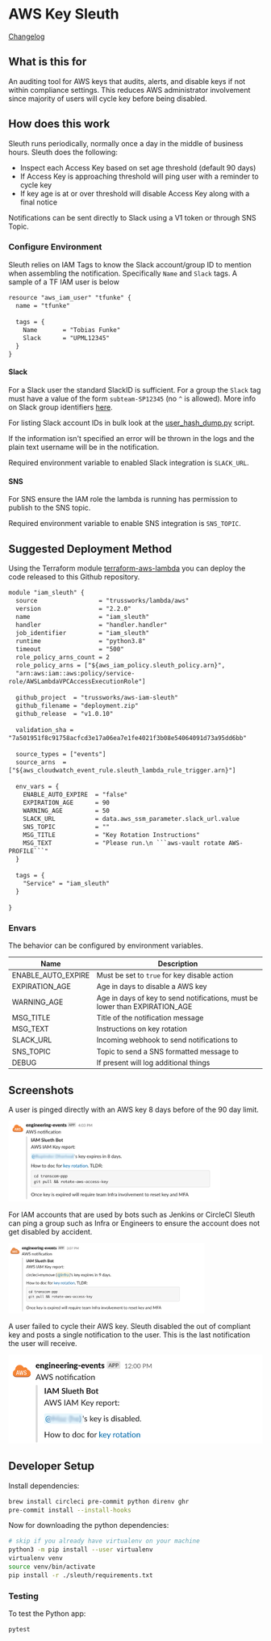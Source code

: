 # AWS Key Sleuth

[Changelog](./CHANGELOG.md)

<!-- markdownlint-disable MD013 MD033  -->

## What is this for

An auditing tool for AWS keys that audits, alerts, and disable keys if not within compliance settings. This reduces AWS administrator involvement since majority of users will cycle key before being disabled.

## How does this work

Sleuth runs periodically, normally once a day in the middle of business hours. Sleuth does the following:

- Inspect each Access Key based on set age threshold (default 90 days)
- If Access Key is approaching threshold will ping user with a reminder to cycle key
- If key age is at or over threshold will disable Access Key along with a final notice

Notifications can be sent directly to Slack using a V1 token or through SNS Topic.

### Configure Environment

Sleuth relies on IAM Tags to know the Slack account/group ID to mention when assembling the notification. Specifically `Name` and `Slack` tags. A sample of a TF IAM user is below

```hcl
resource "aws_iam_user" "tfunke" {
  name = "tfunke"

  tags = {
    Name       = "Tobias Funke"
    Slack      = "UPML12345"
  }
}
```

#### Slack

For a Slack user the standard SlackID is sufficient. For a group the `Slack` tag must have a value of the form `subteam-SP12345` (no `^` is allowed). More info on Slack group identifiers [here](https://api.slack.com/reference/surfaces/formatting#mentioning-groups).

For listing Slack account IDs in bulk look at the [user_hash_dump.py](./scripts/user_hash_dump.py) script.

If the information isn't specified an error will be thrown in the logs and the plain text username will be in the notification.

Required environment variable to enabled Slack integration is `SLACK_URL`.


#### SNS

For SNS ensure the IAM role the lambda is running has permission to publish to the SNS topic.

Required environment variable to enable SNS integration is `SNS_TOPIC`.


## Suggested Deployment Method

Using the Terraform module [terraform-aws-lambda](https://github.com/trussworks/terraform-aws-lambda) you can deploy the code released to this Github repository.

```hcl
module "iam_sleuth" {
  source                 = "trussworks/lambda/aws"
  version                = "2.2.0"
  name                   = "iam_sleuth"
  handler                = "handler.handler"
  job_identifier         = "iam_sleuth"
  runtime                = "python3.8"
  timeout                = "500"
  role_policy_arns_count = 2
  role_policy_arns = ["${aws_iam_policy.sleuth_policy.arn}",
  "arn:aws:iam::aws:policy/service-role/AWSLambdaVPCAccessExecutionRole"]

  github_project  = "trussworks/aws-iam-sleuth"
  github_filename = "deployment.zip"
  github_release  = "v1.0.10"

  validation_sha = "7a501951f8c91758acfcd3e17a06ea7e1fe4021f3b08e54064091d73a95dd6bb"

  source_types = ["events"]
  source_arns  = ["${aws_cloudwatch_event_rule.sleuth_lambda_rule_trigger.arn}"]

  env_vars = {
    ENABLE_AUTO_EXPIRE  = "false"
    EXPIRATION_AGE      = 90
    WARNING_AGE         = 50
    SLACK_URL           = data.aws_ssm_parameter.slack_url.value
    SNS_TOPIC           = ""
    MSG_TITLE           = "Key Rotation Instructions"
    MSG_TEXT            = "Please run.\n ```aws-vault rotate AWS-PROFILE```"
  }

  tags = {
    "Service" = "iam_sleuth"
  }

}
```

### Envars

The behavior can be configured by environment variables.

| Name | Description |
|------|------------ |
| ENABLE_AUTO_EXPIRE | Must be set to `true` for key disable action |
| EXPIRATION_AGE | Age in days to disable a AWS key |
| WARNING_AGE | Age in days of key to send notifications, must be lower than EXPIRATION_AGE |
| MSG_TITLE | Title of the notification message |
| MSG_TEXT | Instructions on key rotation |
| SLACK_URL | Incoming webhook to send notifications to |
| SNS_TOPIC | Topic to send a SNS formatted message to |
| DEBUG | If present will log additional things |


## Screenshots

A user is pinged directly with an AWS key 8 days before of the 90 day limit.

<img src="docs/media/readme/mention.png" style="zoom:41%;" />

For IAM accounts that are used by bots such as Jenkins or CircleCI Sleuth can ping a group such as Infra or Engineers to ensure the account does not get disabled by accident.

<img src="docs/media/readme/group.png" style="zoom:38%;" />

A user failed to cycle their AWS key. Sleuth disabled the out of compliant key and posts a single notification to the user. This is the last notification the user will receive.

<img src="docs/media/readme/disable.png" style="zoom:59%;" />

## Developer Setup

Install dependencies:

```sh
brew install circleci pre-commit python direnv ghr
pre-commit install --install-hooks
```

Now for downloading the python dependencies:

```sh
# skip if you already have virtualenv on your machine
python3 -m pip install --user virtualenv
virtualenv venv
source venv/bin/activate
pip install -r ./sleuth/requirements.txt
```

### Testing

To test the Python app:

```sh
pytest
```
